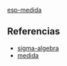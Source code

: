 [esp-medida](pdf/esp-medida.pdf)

## Referencias
- [sigma-algebra](./sigma-algebra.md)
- [medida](./medida.md)
